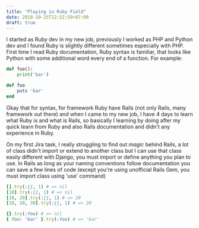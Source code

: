 ```yaml
---
title: "Playing in Ruby Field"
date: 2018-10-25T12:52:59+07:00
draft: true
---
```


I started as Ruby dev in my new job, previously I worked as PHP and Python dev and I found Ruby is slightly different sometimes especially with PHP. First time I read Ruby documentation, Ruby syntax is familiar, that looks like Python with some additional word every end of a function. For example:
```python
def foo():
    print('bar')
```
```ruby
def foo
    puts 'bar'
end
```


Okay that for syntax, for framework Ruby have Rails (not only Rails, many framework out there) and when I came to my new job, I have 4 days to learn what Ruby is and what is Rails, so basically I learning by doing after my quick learn from Ruby and also Rails documentation and didn't any experience in Ruby.


On my first Jira task, I really struggling to find out *magic* behind Rails, a lot of class didn't import or extend to another class but I can use that class easily different with Django, you must import or define anything you plan to use. In Rails as long as your naming conventions follow documentation you can save a few lines of code (except you're using unofficial Rails Gem, you must import class using 'use' command)
```ruby
[].try(:[], 1) # => nil
[10].try(:[], 1) # => nil
[10, 20].try(:[], 1) # => 20
[10, 20, 30].try(:[], 1) # => 20

{}.try(:foo) # => nil
{ foo: 'bar' }.try(:foo) # => 'bar'
```

